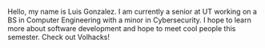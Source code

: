 Hello, my name is Luis Gonzalez. I am currently a senior at UT working on a BS in Computer Engineering with a minor in Cybersecurity. 
I hope to learn more about software development and hope to meet cool people this semester. Check out Volhacks!
